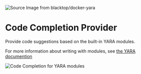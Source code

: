 ![][logo]

# Code Completion Provider
Provide code suggestions based on the built-in YARA modules.

For more information about writing with modules, see [the YARA documention](https://yara.readthedocs.io/en/latest/modules.html)

![Code Completion for YARA modules][cc]

[logo]: https://raw.githubusercontent.com/infosec-intern/vscode-yara/master/images/logo.png "Source Image from blacktop/docker-yara"
[cc]: https://raw.githubusercontent.com/infosec-intern/vscode-yara/master/images/code_completion.gif "Code Completion for YARA modules"
